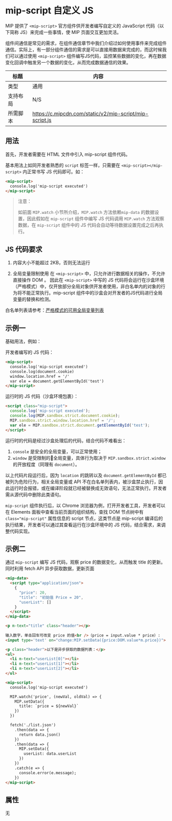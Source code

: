 # mip-script 自定义 JS

MIP 提供了 `<mip-script>` 官方组件供开发者编写自定义的 JavaScript 代码（以下简称 JS）来完成一些事情，使 MIP 页面交互更加灵活。

组件间通信是常见的需求，在组件通信章节中我们介绍过如何使用事件来完成组件通信。实际上，有一部分组件通信的需求是可以直接用数据来完成的，而这时候我们可以通过使用 `<mip-script>` 组件编写JS代码，监控某些数据的变化，再在数据变化回调中触发另一个数据的变化，从而完成数据通信的效果。

标题|内容
----|----
类型|通用
支持布局|N/S
所需脚本|https://c.mipcdn.com/static/v2/mip-script/mip-script.js

## 用法

首先，开发者需要在 HTML 文件中引入 mip-script 组件代码。

基本用法上如同开发者熟悉的 `script` 标签一样，只需要在 `<mip-script></mip-script>` 内正常书写 JS 代码即可。如：

```html
<mip-script>
  console.log('mip-script executed')
</mip-script>
```

>注意：
>
>如前面 `MIP.watch` 小节所介绍，`MIP.watch` 方法依赖`mip-data` 的数据设置，因此假如在 `mip-script` 组件中编写 JS 代码调用 `MIP.watch` 方法观察数据，在 `mip-script` 组件中的 JS 代码会自动等待数据设置完成之后再执行。

## JS 代码要求

1. 内容大小不能超过 2KB，否则无法运行

2. 全局变量限制使用
在 `<mip-script>` 中，只允许进行数据相关的操作，不允许直接操作 DOM 。
因此在 `<mip-script>` 中写的 JS 代码将会运行在沙盒环境（严格模式）中，仅开放部分全局对象供开发者使用，非白名单内的对象的行为将不能正常执行。mip-script 组件中的沙盒会对开发者的JS代码进行全局变量的替换和检测。

白名单列表请参考：[严格模式的可用全局变量列表](
https://www.npmjs.com/package/mip-sandbox#%E4%B8%A5%E6%A0%BC%E6%A8%A1%E5%BC%8F%E4%B8%8B%E7%9A%84%E6%B2%99%E7%9B%92%E5%AE%89%E5%85%A8%E5%8F%98%E9%87%8F)

## 示例一
基础用法，例如：

开发者编写的 JS 代码：

```html
<mip-script>
  console.log('mip-script executed')
  console.log(document.cookie)
  window.location.href = '/'
  var ele = document.getElementById('test')
</mip-script>
```

运行时的 JS 代码（沙盒环境包裹）：

```html
<script class="mip-script">
  console.log('mip-script executed');
  console.log(MIP.sandbox.strict.document.cookie);
  MIP.sandbox.strict.window.location.href = '/';
  var ele = MIP.sandbox.strict.document.getElementById('test');
</script>
```

运行时的代码是经过沙盒处理后的代码，结合代码不难看出：
1. `console` 是安全的全局变量，可以正常使用；
2. `window` 是受限制的全局变量，具体行为取决于 `MIP.sandbox.strict.window` 的开放程度（同理有 `document`）。

以上代码片段运行后，因为 `location` 的跳转以及 `document.getElementById` 都已被列为危险行为，相关全局变量或 API 不在白名单列表内，被沙盒禁止执行，因此运行时会报错，或在编译阶段就已经被替换成无效语句，无法正常执行。开发者需从源代码中删除此类语句。

`mip-script` 组件执行后，以 Chrome 浏览器为例，打开开发者工具，开发者可以在 Elements 面板中查看当前页面的组织结构，查找 DOM 节点树中有 `class="mip-script"` 属性信息的 script 节点，这类节点是 mip-script 编译后的执行结果，开发者可以通过其查看运行在沙盒环境中的 JS 代码，结合需求，来调整代码实现。

## 示例二
通过 `mip-script` 编写 JS 代码，观察 price 的数据变化，从而触发 title 的更新。同时利用 fetch API 异步获取数据，更新页面

```html
<mip-data>
  <script type="application/json">
    {
      "price": 20,
      "title": "初始值 Price = 20",
      "userList": []
    }
  </script>
</mip-data>

<p m-text="title" class="header"></p>
    
输入数字，单击回车可改变 price 的值<br />（price = input.value * price）:
<input type='text' on="change:MIP.setData({price:DOM.value*m.price})">

<p class="header">以下是异步获取的数据列表：</p>
<ul>
  <li m-text="userList[0]"></li>
  <li m-text="userList[1]"></li>
  <li m-text="userList[2]"></li>
</ul>

<mip-script>
  console.log('mip-script executed')

  MIP.watch('price', (newVal, oldVal) => {
    MIP.setData({
      title: `price = ${newVal}`
    })
  })

  fetch('./list.json')
    .then(data => {
      return data.json()
    })
    .then(data => {
      MIP.setData({
        userList: data.userList
      })
    })  
    .catch(e => {
      console.error(e.message); 
    })
</mip-script>
```

## 属性

无
